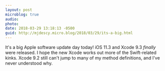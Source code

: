 ```yaml
---
layout: post
microblog: true
audio: 
photo: 
date: 2018-03-29 13:18:13 -0500
guid: http://mjdescy.micro.blog/2018/03/29/its-a-big.html
---
```

It's a big Apple software update day today! iOS 11.3 and Xcode 9.3 _finally_ were released. I hope the new Xcode works out more of the Swift-related kinks. Xcode 9.2 still can't jump to many of my method definitions, and I've never understood why.

